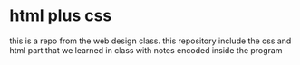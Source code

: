 # html plus css
this is a repo from the web design class. this repository include the css and html part that we learned in class with notes encoded inside the program


